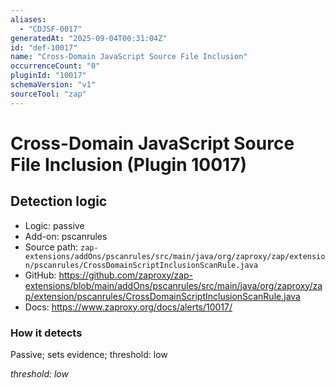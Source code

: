 ```yaml
---
aliases:
  - "CDJSF-0017"
generatedAt: "2025-09-04T00:31:04Z"
id: "def-10017"
name: "Cross-Domain JavaScript Source File Inclusion"
occurrenceCount: "0"
pluginId: "10017"
schemaVersion: "v1"
sourceTool: "zap"
---
```


# Cross-Domain JavaScript Source File Inclusion (Plugin 10017)

## Detection logic

- Logic: passive
- Add-on: pscanrules
- Source path: `zap-extensions/addOns/pscanrules/src/main/java/org/zaproxy/zap/extension/pscanrules/CrossDomainScriptInclusionScanRule.java`
- GitHub: https://github.com/zaproxy/zap-extensions/blob/main/addOns/pscanrules/src/main/java/org/zaproxy/zap/extension/pscanrules/CrossDomainScriptInclusionScanRule.java
- Docs: https://www.zaproxy.org/docs/alerts/10017/

### How it detects

Passive; sets evidence; threshold: low

_threshold: low_

